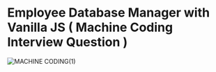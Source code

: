 # Employee Database Manager with Vanilla JS ( Machine Coding Interview Question )


![MACHINE CODING(1)](https://user-images.githubusercontent.com/51760520/200096125-4ed0df98-af1a-41b9-aa9a-dab9e57b57e2.png)
